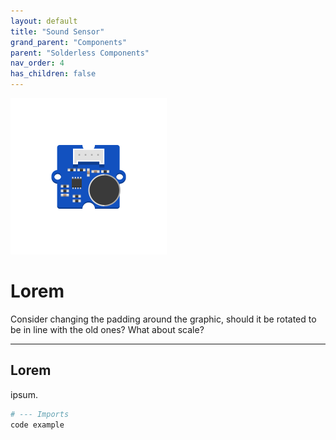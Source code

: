 ```yaml
---
layout: default
title: "Sound Sensor"
grand_parent: "Components"
parent: "Solderless Components"
nav_order: 4
has_children: false
---
```


<img src="assets/Grove-Sound-Sensor.png" alt="Sound Sensor" width="250"/>

# Lorem
Consider changing the padding around the graphic, should it be rotated to be in line with the old ones? What about scale?

---

## Lorem
ipsum.
```python
# --- Imports
code example

```

